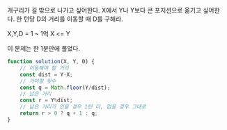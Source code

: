 개구리가 길 밖으로 나가고 싶어한다.
X에서 Y나 Y보다 큰 포지션으로 옮기고 싶어한다.
한 턴당 D의 거리를 이동할 때 D를 구해라.

X,Y,D = 1 ~ 1억
X <= Y

이 문제는 한 1분만에 풀었다.

```Javascript
function solution(X, Y, D) {
    // 이동해야 할 거리
    const dist = Y-X;
    // 가야할 횟수
    const q = Math.floor(Y/dist);
    // 남은 거리
    const r = Y%dist;
    // 남은 거리가 있을 경우 1턴 더, 없을 경우 그대로
    return r > 0 ? q + 1 : q;
}
```

